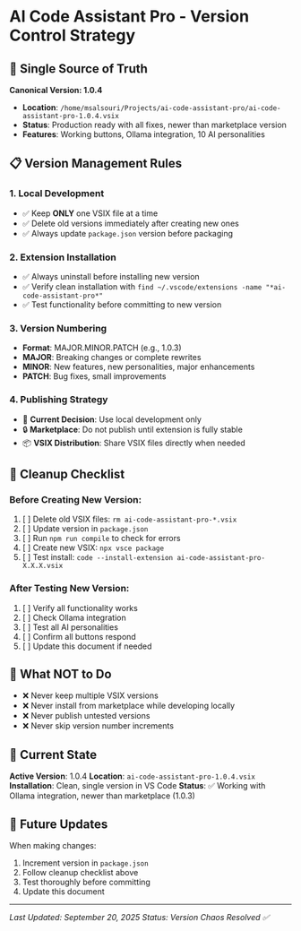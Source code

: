 # AI Code Assistant Pro - Version Control Strategy

## 🎯 Single Source of Truth

**Canonical Version: 1.0.4**
- **Location**: `/home/msalsouri/Projects/ai-code-assistant-pro/ai-code-assistant-pro-1.0.4.vsix`
- **Status**: Production ready with all fixes, newer than marketplace version
- **Features**: Working buttons, Ollama integration, 10 AI personalities

## 📋 Version Management Rules

### 1. Local Development
- ✅ Keep **ONLY** one VSIX file at a time
- ✅ Delete old versions immediately after creating new ones
- ✅ Always update `package.json` version before packaging

### 2. Extension Installation
- ✅ Always uninstall before installing new version
- ✅ Verify clean installation with `find ~/.vscode/extensions -name "*ai-code-assistant-pro*"`
- ✅ Test functionality before committing to new version

### 3. Version Numbering
- **Format**: MAJOR.MINOR.PATCH (e.g., 1.0.3)
- **MAJOR**: Breaking changes or complete rewrites
- **MINOR**: New features, new personalities, major enhancements
- **PATCH**: Bug fixes, small improvements

### 4. Publishing Strategy
- 🎯 **Current Decision**: Use local development only
- 🔒 **Marketplace**: Do not publish until extension is fully stable
- 📦 **VSIX Distribution**: Share VSIX files directly when needed

## 🧹 Cleanup Checklist

### Before Creating New Version:
1. [ ] Delete old VSIX files: `rm ai-code-assistant-pro-*.vsix`
2. [ ] Update version in `package.json`
3. [ ] Run `npm run compile` to check for errors
4. [ ] Create new VSIX: `npx vsce package`
5. [ ] Test install: `code --install-extension ai-code-assistant-pro-X.X.X.vsix`

### After Testing New Version:
1. [ ] Verify all functionality works
2. [ ] Check Ollama integration
3. [ ] Test all AI personalities
4. [ ] Confirm all buttons respond
5. [ ] Update this document if needed

## 🚫 What NOT to Do

- ❌ Never keep multiple VSIX versions
- ❌ Never install from marketplace while developing locally
- ❌ Never publish untested versions
- ❌ Never skip version number increments

## 📁 Current State

**Active Version**: 1.0.4
**Location**: `ai-code-assistant-pro-1.0.4.vsix`
**Installation**: Clean, single version in VS Code
**Status**: ✅ Working with Ollama integration, newer than marketplace (1.0.3)

## 🔄 Future Updates

When making changes:
1. Increment version in `package.json`
2. Follow cleanup checklist above
3. Test thoroughly before committing
4. Update this document

---
*Last Updated: September 20, 2025*
*Status: Version Chaos Resolved ✅*
